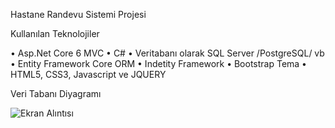 Hastane Randevu Sistemi Projesi

Kullanılan Teknolojiler

• Asp.Net Core 6 MVC
• C#
• Veritabanı olarak SQL Server /PostgreSQL/ vb
• Entity Framework Core ORM
• Indetity Framework
• Bootstrap Tema
• HTML5, CSS3, Javascript ve JQUERY

Veri Tabanı Diyagramı


![Ekran Alıntısı](https://github.com/AhmetAriff/WebProgramlamaProje/assets/93789807/ea9c7055-a3a1-4474-8851-ad33d0934125)

